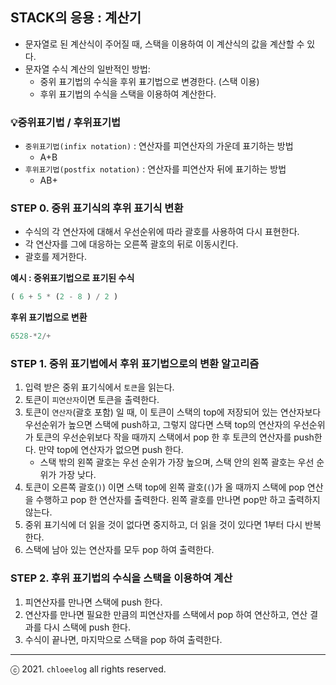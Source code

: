 ## STACK의 응용 : 계산기

- 문자열로 된 계산식이 주어질 때, 스택을 이용하여 이 계산식의 값을 계산할 수 있다.
- 문자열 수식 계산의 일반적인 방법:
    - 중위 표기법의 수식을 후위 표기법으로 변경한다. (스택 이용)
    - 후위 표기법의 수식을 스택을 이용하여 계산한다.

### 💡중위표기법 / 후위표기법

- `중위표기법(infix notation)` : 연산자를 피연산자의 가운데 표기하는 방법
    - A+B
- `후위표기법(postfix notation)` : 연산자를 피연산자 뒤에 표기하는 방법
    - AB+

### STEP 0. 중위 표기식의 후위 표기식 변환

- 수식의 각 연산자에 대해서 우선순위에 따라 괄호를 사용하여 다시 표현한다.
- 각 연산자를 그에 대응하는 오른쪽 괄호의 뒤로 이동시킨다.
- 괄호를 제거한다.

**예시 : 중위표기법으로 표기된 수식**

```python
( 6 + 5 * (2 - 8 ) / 2 )
```

**후위 표기법으로 변환**

```python
6528-*2/+
```

### STEP 1. 중위 표기법에서 후위 표기법으로의 변환 알고리즘

1. 입력 받은 중위 표기식에서 `토큰`을 읽는다.
2. 토큰이 `피연산자`이면 토큰을 출력한다.
3. 토큰이 `연산자`(괄호 포함) 일 때, 이 토큰이 스택의 top에 저장되어 있는 연산자보다 우선순위가 높으면 스택에 push하고, 그렇지 않다면 스택 top의 연산자의 우선순위가 토큰의 우선순위보다 작을 때까지 스택에서 pop 한 후 토큰의 연산자를 push한다. 만약 top에 연산자가 없으면 push 한다.
    - 스택 밖의 왼쪽 괄호는 우선 순위가 가장 높으며, 스택 안의 왼쪽 괄호는 우선 순위가 가장 낮다.
4. 토큰이 오른쪽 괄호(`)`) 이면 스택 top에 왼쪽 괄호(`(`)가 올 때까지 스택에 pop 연산을 수행하고 pop 한 연산자를 출력한다. 왼쪽 괄호를 만나면 pop만 하고 출력하지 않는다.
5. 중위 표기식에 더 읽을 것이 없다면 중지하고, 더 읽을 것이 있다면 1부터 다시 반복한다.
6. 스택에 남아 있는 연산자를 모두 pop 하여 출력한다.

### STEP 2. 후위 표기법의 수식을 스택을 이용하여 계산

1. 피연산자를 만나면 스택에 push 한다.
2. 연산자를 만나면 필요한 만큼의 피연산자를 스택에서 pop 하여 연산하고, 연산 결과를 다시 스택에 push 한다.
3. 수식이 끝나면, 마지막으로 스택을 pop 하여 출력한다.

-----
ⓒ 2021. `chloeelog` all rights reserved.
